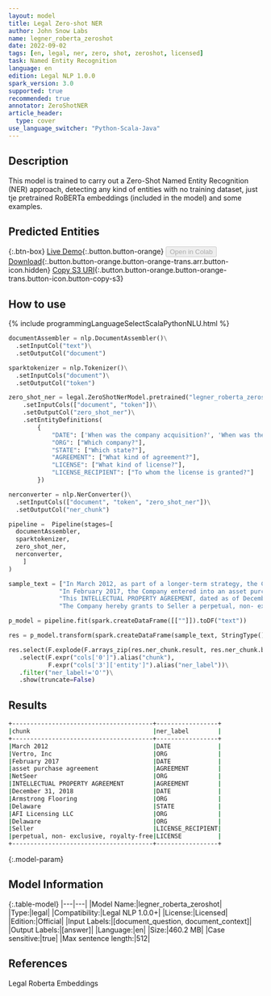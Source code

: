```yaml
---
layout: model
title: Legal Zero-shot NER
author: John Snow Labs
name: legner_roberta_zeroshot
date: 2022-09-02
tags: [en, legal, ner, zero, shot, zeroshot, licensed]
task: Named Entity Recognition
language: en
edition: Legal NLP 1.0.0
spark_version: 3.0
supported: true
recommended: true
annotator: ZeroShotNER
article_header:
  type: cover
use_language_switcher: "Python-Scala-Java"
---
```


## Description

This model is trained to carry out a Zero-Shot Named Entity Recognition (NER) approach, detecting any kind of entities with no training dataset, just tje pretrained RoBERTa embeddings (included in the model) and some examples.

## Predicted Entities



{:.btn-box}
[Live Demo](https://demo.johnsnowlabs.com/legal/LEGNER_ZEROSHOT/){:.button.button-orange}
<button class="button button-orange" disabled>Open in Colab</button>
[Download](https://s3.amazonaws.com/auxdata.johnsnowlabs.com/legal/models/legner_roberta_zeroshot_en_1.0.0_3.2_1662113815288.zip){:.button.button-orange.button-orange-trans.arr.button-icon.hidden}
[Copy S3 URI](s3://auxdata.johnsnowlabs.com/legal/models/legner_roberta_zeroshot_en_1.0.0_3.2_1662113815288.zip){:.button.button-orange.button-orange-trans.button-icon.button-copy-s3}

## How to use



<div class="tabs-box" markdown="1">
{% include programmingLanguageSelectScalaPythonNLU.html %}

```python
documentAssembler = nlp.DocumentAssembler()\
  .setInputCol("text")\
  .setOutputCol("document")

sparktokenizer = nlp.Tokenizer()\
  .setInputCols("document")\
  .setOutputCol("token")

zero_shot_ner = legal.ZeroShotNerModel.pretrained("legner_roberta_zeroshot", "en", "legal/models")\
    .setInputCols(["document", "token"])\
    .setOutputCol("zero_shot_ner")\
    .setEntityDefinitions(
        {
            "DATE": ['When was the company acquisition?', 'When was the company purchase agreement?', "When was the agreement?"],
            "ORG": ["Which company?"],
            "STATE": ["Which state?"],
            "AGREEMENT": ["What kind of agreement?"],
            "LICENSE": ["What kind of license?"],
            "LICENSE_RECIPIENT": ["To whom the license is granted?"]
        })

nerconverter = nlp.NerConverter()\
  .setInputCols(["document", "token", "zero_shot_ner"])\
  .setOutputCol("ner_chunk")

pipeline =  Pipeline(stages=[
  documentAssembler,
  sparktokenizer,
  zero_shot_ner,
  nerconverter,
    ]
)

sample_text = ["In March 2012, as part of a longer-term strategy, the Company acquired Vertro, Inc., which owned and operated the ALOT product portfolio.",
              "In February 2017, the Company entered into an asset purchase agreement with NetSeer, Inc.",
              "This INTELLECTUAL PROPERTY AGREEMENT, dated as of December 31, 2018 (the 'Effective Date') is entered into by and between Armstrong Flooring, Inc., a Delaware corporation ('Seller') and AFI Licensing LLC, a Delaware company('Licensing')"
              "The Company hereby grants to Seller a perpetual, non- exclusive, royalty-free license"]

p_model = pipeline.fit(spark.createDataFrame([[""]]).toDF("text"))

res = p_model.transform(spark.createDataFrame(sample_text, StringType()).toDF("text"))

res.select(F.explode(F.arrays_zip(res.ner_chunk.result, res.ner_chunk.begin, res.ner_chunk.end, res.ner_chunk.metadata)).alias("cols")) \
   .select(F.expr("cols['0']").alias("chunk"),
           F.expr("cols['3']['entity']").alias("ner_label"))\
   .filter("ner_label!='O'")\
   .show(truncate=False)
```

</div>

## Results

```bash
+---------------------------------------+-----------------+
|chunk                                  |ner_label        |
+---------------------------------------+-----------------+
|March 2012                             |DATE             |
|Vertro, Inc                            |ORG              |
|February 2017                          |DATE             |
|asset purchase agreement               |AGREEMENT        |
|NetSeer                                |ORG              |
|INTELLECTUAL PROPERTY AGREEMENT        |AGREEMENT        |
|December 31, 2018                      |DATE             |
|Armstrong Flooring                     |ORG              |
|Delaware                               |STATE            |
|AFI Licensing LLC                      |ORG              |
|Delaware                               |ORG              |
|Seller                                 |LICENSE_RECIPIENT|
|perpetual, non- exclusive, royalty-free|LICENSE          |
+---------------------------------------+-----------------+
```

{:.model-param}
## Model Information

{:.table-model}
|---|---|
|Model Name:|legner_roberta_zeroshot|
|Type:|legal|
|Compatibility:|Legal NLP 1.0.0+|
|License:|Licensed|
|Edition:|Official|
|Input Labels:|[document_question, document_context]|
|Output Labels:|[answer]|
|Language:|en|
|Size:|460.2 MB|
|Case sensitive:|true|
|Max sentence length:|512|

## References

Legal Roberta Embeddings

